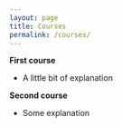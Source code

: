 ```yaml
---
layout: page
title: Courses
permalink: /courses/
---
```


**First course**
- A little bit of explanation

**Second course**
- Some explanation
